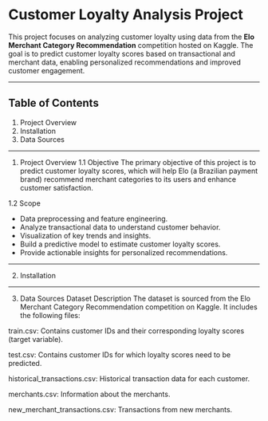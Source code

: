 # Customer Loyalty Analysis Project

This project focuses on analyzing customer loyalty using data from the **Elo Merchant Category Recommendation** competition hosted on Kaggle. The goal is to predict customer loyalty scores based on transactional and merchant data, enabling personalized recommendations and improved customer engagement.

---------------------------------------------------------------------------------------------------------------------------------------------------------------------------

## Table of Contents
1. Project Overview
2. Installation
3. Data Sources


------------------------------------------------------------------------------------------------------------------------------------------------------------

1. Project Overview
1.1 Objective
The primary objective of this project is to predict customer loyalty scores, which will help Elo (a Brazilian payment brand) recommend merchant categories to its users and enhance customer satisfaction.

1.2 Scope
- Data preprocessing and feature engineering.
- Analyze transactional data to understand customer behavior.
- Visualization of key trends and insights.
- Build a predictive model to estimate customer loyalty scores.
- Provide actionable insights for personalized recommendations.

---------------------------------------------------------------------------------------------------------------------------------------------------

2. Installation


---------------------------------------------------------------------------------------------------------------------------------------------------------   

3. Data Sources
Dataset Description
The dataset is sourced from the Elo Merchant Category Recommendation competition on Kaggle. It includes the following files:

train.csv: Contains customer IDs and their corresponding loyalty scores (target variable).

test.csv: Contains customer IDs for which loyalty scores need to be predicted.

historical_transactions.csv: Historical transaction data for each customer.

merchants.csv: Information about the merchants.

new_merchant_transactions.csv: Transactions from new merchants.   
